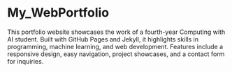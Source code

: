 # My_WebPortfolio
This portfolio website showcases the work of a fourth-year Computing with AI student. Built with GitHub Pages and Jekyll, it highlights skills in programming, machine learning, and web development. Features include a responsive design, easy navigation, project showcases, and a contact form for inquiries.

